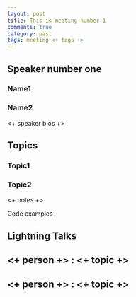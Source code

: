 ```yaml
---
layout: post
title: This is meeting number 1
comments: true
category: past
tags: meeting <+ tags +>
---
```


## Speaker number one

### Name1
### Name2

<+ speaker bios +> 

## Topics
### Topic1
### Topic2

<+ notes +>

Code examples 

## Lightning Talks 

## <+ person +> : <+ topic +>

## <+ person +> : <+ topic +>
